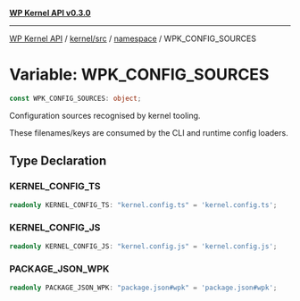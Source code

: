 [**WP Kernel API v0.3.0**](../../../../../README.md)

---

[WP Kernel API](../../../../../README.md) / [kernel/src](../../../README.md) / [namespace](../README.md) / WPK_CONFIG_SOURCES

# Variable: WPK_CONFIG_SOURCES

```ts
const WPK_CONFIG_SOURCES: object;
```

Configuration sources recognised by kernel tooling.

These filenames/keys are consumed by the CLI and runtime config loaders.

## Type Declaration

### KERNEL_CONFIG_TS

```ts
readonly KERNEL_CONFIG_TS: "kernel.config.ts" = 'kernel.config.ts';
```

### KERNEL_CONFIG_JS

```ts
readonly KERNEL_CONFIG_JS: "kernel.config.js" = 'kernel.config.js';
```

### PACKAGE_JSON_WPK

```ts
readonly PACKAGE_JSON_WPK: "package.json#wpk" = 'package.json#wpk';
```
